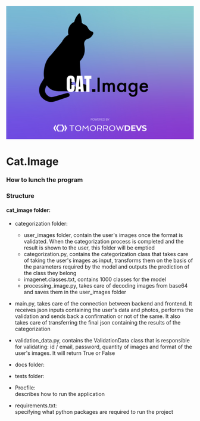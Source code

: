 ![GitHub Logo](docs/app_manifest.jpg)

# Cat.Image

### How to lunch the program

### Structure

#### cat_image folder:
  
- categorization folder:
    
    - user_images folder, contain the user's images once the format is validated. When the categorization process is completed and the result is shown to the user, this folder will be emptied
    - categorization.py, contains the categorization class that takes care of taking the user's images as input, transforms them on the basis of the parameters required by the model and outputs the prediction of the class they belong   
    - imagenet.classes.txt, contains 1000 classes for the model
    - processing_image.py, takes care of decoding images from base64 and saves them in the user_images folder
    


- main.py, takes care of the connection between backend and frontend. It receives json inputs containing the user's data and photos, performs the validation and sends back a confirmation or not of the same. It also takes care of transferring the final json containing the results of the categorization
    

- validation_data.py, contains the ValidationData class that is responsible for validating: id / email, password, quantity of images and format of the user's images.
It will return True or False


- docs folder:


- tests folder:


- Procfile:   
  describes how to run the application
  

- requirements.txt:   
specifying what python packages are required to run the project
